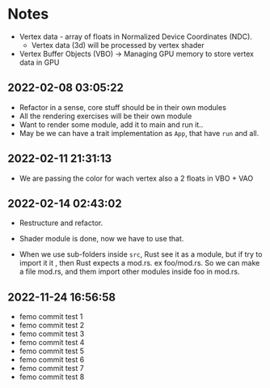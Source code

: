 # Notes

- Vertex data - array of floats in Normalized Device Coordinates (NDC).
    - Vertex data (3d) will be processed by vertex shader
- Vertex Buffer Objects (VBO) -> Managing GPU memory to store vertex data in
    GPU

## 2022-02-08 03:05:22

- Refactor in a sense, core stuff should be in their own modules
- All the rendering exercises will be their own module
- Want to render some module, add it to main and run it..
- May be we can have a trait implementation as `App`, that have `run` and all.

## 2022-02-11 21:31:13

- We are passing the color for wach vertex also a 2 floats in VBO + VAO

## 2022-02-14 02:43:02

- Restructure and refactor.
- Shader module is done, now we have to use that.

- When we use sub-folders inside `src`, Rust see it as a module, but
if try to import it it , then Rust expects a mod.rs.
ex foo/mod.rs.
So we can make a file mod.rs, and them import other modules inside foo in mod.rs.

##  2022-11-24 16:56:58

- femo commit test 1
- femo commit test 2
- femo commit test 3
- femo commit test 4
- femo commit test 5
- femo commit test 6
- femo commit test 7 
- femo commit test 8
